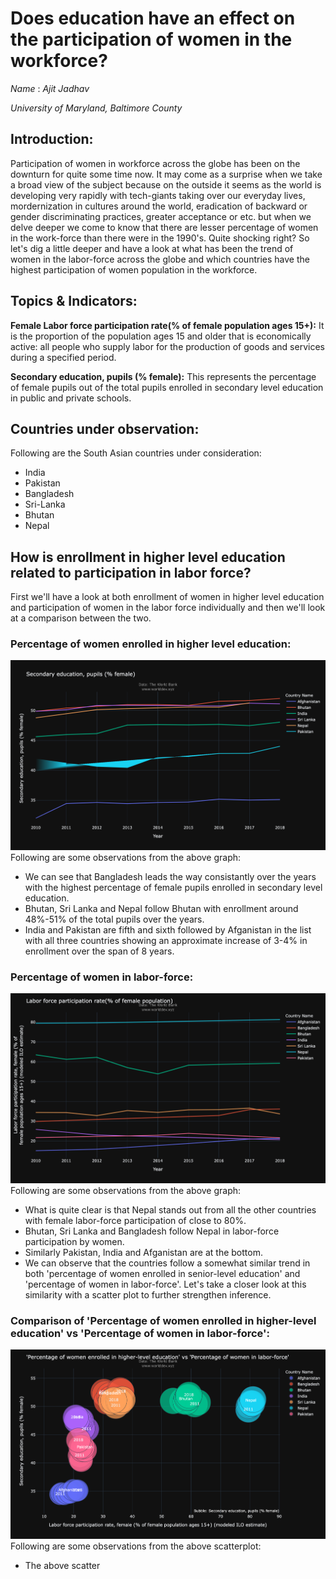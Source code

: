# Does education have an effect on the participation of women in the workforce?
*Name* : *Ajit Jadhav*

*University of Maryland, Baltimore County*

## Introduction: 

Participation of women in workforce across the globe has been on the downturn for quite some time now. It may come as a surprise when we take a broad view of the subject because on the outside it seems as the world is developing very rapidly with tech-giants taking over our everyday lives, mordernization in cultures around the world, eradication of backward or gender discriminating practices, greater acceptance or  etc. but when we delve deeper we come to know that there are lesser percentage of women in the work-force than there were in the 1990's. Quite shocking right? So let's dig a little deeper and have a look at what has been the trend of women in the labor-force across the globe and which countries have the highest participation of women population in the workforce.

## Topics & Indicators:
**Female Labor force participation rate(% of female population ages 15+):** It is the proportion of the population ages 15 and older that is economically active: all people who supply labor for the production of goods and services during a specified period.

**Secondary education, pupils (% female):** This represents the percentage of female pupils out of the total pupils enrolled in secondary level education in public and private schools.

## Countries under observation:
Following are the South Asian countries under consideration:
- India
- Pakistan
- Bangladesh
- Sri-Lanka
- Bhutan
- Nepal


## How is enrollment in higher level education related to participation in labor force?

First we'll have a look at both enrollment of women in higher level education and participation of women in the labor force individually and then we'll look at a comparison between the two.

### Percentage of women enrolled in higher level education:
![](women_higher_education.png)
Following are some observations from the above graph:
- We can see that Bangladesh leads the way consistantly over the years with the highest percentage of female pupils enrolled in secondary level education.
- Bhutan, Sri Lanka and Nepal follow Bhutan with enrollment around 48%-51% of the total pupils over the years.
- India and Pakistan are fifth and sixth followed by Afganistan in the list with all three countries showing an approximate increase of 3-4% in enrollment over the span of 8 years.


### Percentage of women in labor-force:
![](women_in_labor_force.png)
Following are some observations from the above graph:
- What is quite clear is that Nepal stands out from all the other countries with female labor-force participation of close to 80%.
- Bhutan, Sri Lanka and Bangladesh follow Nepal in labor-force participation by women.
- Similarly Pakistan, India and Afganistan are at the bottom.
- We can observe that the countries follow a somewhat similar trend in both 'percentage of women enrolled in senior-level education' and 'percentage of women in labor-force'. Let's take a closer look at this similarity with a scatter plot to further strengthen inference.

### Comparison of 'Percentage of women enrolled in higher-level education' vs 'Percentage of women in labor-force':
![](wiw_vs_wihe.png)
Following are some observations from the above scatterplot:
- The above scatter
